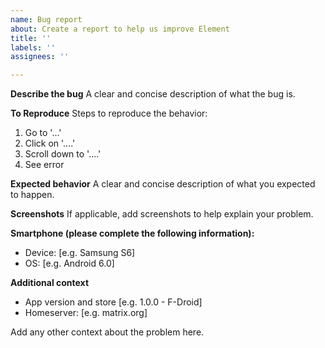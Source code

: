 ```yaml
---
name: Bug report
about: Create a report to help us improve Element
title: ''
labels: ''
assignees: ''

---
```


**Describe the bug**
A clear and concise description of what the bug is.

**To Reproduce**
Steps to reproduce the behavior:
1. Go to '...'
2. Click on '....'
3. Scroll down to '....'
4. See error

**Expected behavior**
A clear and concise description of what you expected to happen.

**Screenshots**
If applicable, add screenshots to help explain your problem.

**Smartphone (please complete the following information):**
 - Device: [e.g. Samsung S6]
 - OS: [e.g. Android 6.0]

**Additional context**
 - App version and store [e.g. 1.0.0 - F-Droid]
 - Homeserver: [e.g. matrix.org]

Add any other context about the problem here.

